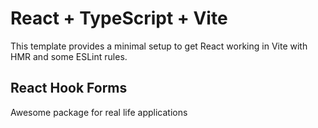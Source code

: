 # React + TypeScript + Vite

This template provides a minimal setup to get React working in Vite with HMR and some ESLint rules.

## React Hook Forms

Awesome package for real life applications
